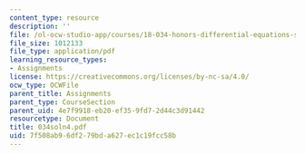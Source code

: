 ```yaml
---
content_type: resource
description: ''
file: /ol-ocw-studio-app/courses/18-034-honors-differential-equations-spring-2004/7f508ab96df279bda627ec1c19fcc58b_034soln4.pdf
file_size: 1012133
file_type: application/pdf
learning_resource_types:
- Assignments
license: https://creativecommons.org/licenses/by-nc-sa/4.0/
ocw_type: OCWFile
parent_title: Assignments
parent_type: CourseSection
parent_uid: 4e7f9918-eb20-ef35-9fd7-2d44c3d91442
resourcetype: Document
title: 034soln4.pdf
uid: 7f508ab9-6df2-79bd-a627-ec1c19fcc58b
---
```

